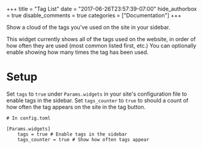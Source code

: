 +++
title = "Tag List"
date = "2017-06-26T23:57:39-07:00"
hide_authorbox = true
disable_comments = true
categories = ["Documentation"]
+++

Show a cloud of the tags you've used on the site in your sidebar.

This widget currently shows all of the tags used on the website, in order of how often they are used (most common listed first, etc.) You can optionally enable showing how many times the tag has been used.

<!--more-->

# Setup

Set `tags` to `true` under `Params.widgets` in your site's configuration file to enable tags in the sidebar. Set `tags_counter` to `true` to should a count of how often the tag appears on the site in the tag button.

```
# In config.toml

[Params.widgets]
    tags = true # Enable tags in the sidebar
    tags_counter = true # Show how often tags appear
```
